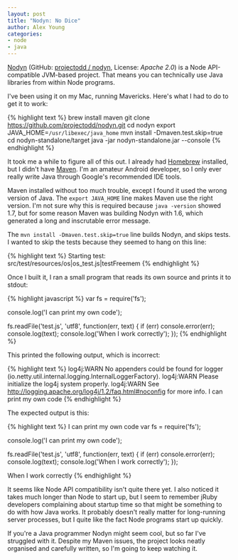 ```yaml
---
layout: post
title: "Nodyn: No Dice"
author: Alex Young
categories:
- node
- java
---
```


[Nodyn](http://nodyn.io/) (GitHub: [projectodd / nodyn](https://github.com/projectodd/nodyn), License: _Apache 2.0_) is a Node API-compatible JVM-based project.  That means you can technically use Java libraries from within Node programs.

I've been using it on my Mac, running Mavericks.  Here's what I had to do to get it to work:

{% highlight text %}
brew install maven
git clone https://github.com/projectodd/nodyn.git
cd nodyn
export JAVA_HOME=`/usr/libexec/java_home`
mvn install -Dmaven.test.skip=true
cd nodyn-standalone/target
java -jar nodyn-standalone.jar --console
{% endhighlight %}

It took me a while to figure all of this out.  I already had [Homebrew](http://brew.sh/) installed, but I didn't have [Maven](https://maven.apache.org/).  I'm an amateur Android developer, so I only ever really write Java through Google's recommended IDE tools.

Maven installed without too much trouble, except I found it used the wrong version of Java.  The `export JAVA_HOME` line makes Maven use the right version.  I'm not sure why this is required because `java -version` showed 1.7, but for some reason Maven was building Nodyn with 1.6, which generated a long and inscrutable error message.

The `mvn install -Dmaven.test.skip=true` line builds Nodyn, and skips tests.  I wanted to skip the tests because they seemed to hang on this line:

{% highlight text %}
Starting test: src/test/resources/os|os_test.js|testFreemem
{% endhighlight %}

Once I built it, I ran a small program that reads its own source and prints it to stdout:

{% highlight javascript %}
var fs = require('fs');

console.log('I can print my own code');

fs.readFile('test.js', 'utf8', function(err, text) {
  if (err) console.error(err);
  console.log(text);
  console.log('When I work correctly');
});
{% endhighlight %}

This printed the following output, which is incorrect:

{% highlight text %}
log4j:WARN No appenders could be found for logger (io.netty.util.internal.logging.InternalLoggerFactory).
log4j:WARN Please initialize the log4j system properly.
log4j:WARN See http://logging.apache.org/log4j/1.2/faq.html#noconfig for more info.
I can print my own code
{% endhighlight %}

The expected output is this:

{% highlight text %}
I can print my own code
var fs = require('fs');

console.log('I can print my own code');

fs.readFile('test.js', 'utf8', function(err, text) {
  if (err) console.error(err);
  console.log(text);
  console.log('When I work correctly');
});

When I work correctly
{% endhighlight %}

It seems like Node API compatibility isn't quite there yet.  I also noticed it takes much longer than Node to start up, but I seem to remember jRuby developers complaining about startup time so that might be something to do with how Java works.  It probably doesn't really matter for long-running server processes, but I quite like the fact Node programs start up quickly.

If you're a Java programmer Nodyn might seem cool, but so far I've struggled with it.  Despite my Maven issues, the project looks neatly organised and carefully written, so I'm going to keep watching it.
